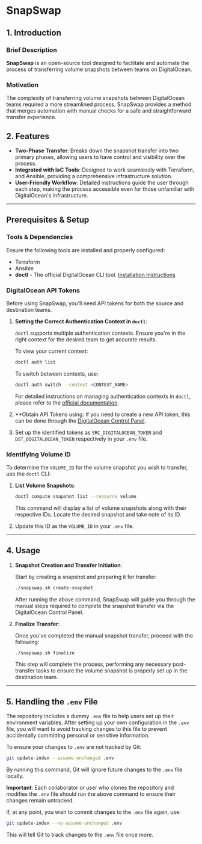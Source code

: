 # SnapSwap

## 1. Introduction

### Brief Description
**SnapSwap** is an open-source tool designed to facilitate and automate the process of transferring volume 
snapshots between teams on DigitalOcean.

### Motivation
The complexity of transferring volume snapshots between DigitalOcean teams required a more streamlined process. SnapSwap
provides a method that merges automation with manual checks for a safe and straightforward transfer experience.

## 2. Features

- **Two-Phase Transfer**: Breaks down the snapshot transfer into two primary phases, allowing users to have control and 
  visibility over the process.
- **Integrated with IaC Tools**: Designed to work seamlessly with Terraform, and Ansible, providing a comprehensive 
  infrastructure solution.
- **User-Friendly Workflow**: Detailed instructions guide the user through each step, making the process accessible even 
  for those unfamiliar with DigitalOcean's infrastructure.

---

## Prerequisites & Setup

### Tools & Dependencies
Ensure the following tools are installed and properly configured:
- Terraform
- Ansible
- **doctl** - The official DigitalOcean CLI tool. [Installation Instructions](https://www.digitalocean.com/docs/apis-clis/doctl/how-to/install/)

### DigitalOcean API Tokens

Before using SnapSwap, you'll need API tokens for both the source and destination teams.

1. **Setting the Correct Authentication Context in `doctl`**:

   `doctl` supports multiple authentication contexts. Ensure you're in the right context for the desired team to get accurate results.

   To view your current context:

   ```bash
   doctl auth list
   ```

   To switch between contexts, use:

   ```bash
   doctl auth switch --context <CONTEXT_NAME>
   ```

   For detailed instructions on managing authentication contexts in `doctl`, please refer to the [official documentation](https://www.digitalocean.com/docs/apis-clis/doctl/how-to/use-multiple-contexts/).

2. **Obtain API Tokens using:
   If you need to create a new API token, this can be done through the [DigitalOcean Control Panel](https://cloud.digitalocean.com/account/api/tokens).

3. Set up the identified tokens as `SRC_DIGITALOCEAN_TOKEN` and `DST_DIGITALOCEAN_TOKEN` respectively in your `.env` file.

### Identifying Volume ID

To determine the `VOLUME_ID` for the volume snapshot you wish to transfer, use the `doctl` CLI:

1. **List Volume Snapshots**:

   ```bash
   doctl compute snapshot list --resource volume
   ```

   This command will display a list of volume snapshots along with their respective IDs. Locate the desired snapshot and take note of its ID.

2. Update this ID as the `VOLUME_ID` in your `.env` file.

---
## 4. Usage

1. **Snapshot Creation and Transfer Initiation**:

   Start by creating a snapshot and preparing it for transfer:
   ```bash
   ./snapswap.sh create-snapshot
   ```

   After running the above command, SnapSwap will guide you through the manual steps required to complete the snapshot 
   transfer via the DigitalOcean Control Panel.

2. **Finalize Transfer**:

   Once you've completed the manual snapshot transfer, proceed with the following:
   ```bash
   ./snapswap.sh finalize
   ```

   This step will complete the process, performing any necessary post-transfer tasks to ensure the volume snapshot is properly 
   set up in the destination team.

---

## 5. Handling the `.env` File

The repository includes a dummy `.env` file to help users set up their environment variables. 
After setting up your own configuration in the `.env` file, you will want to avoid tracking changes to this file to 
prevent accidentally committing personal or sensitive information.

To ensure your changes to `.env` are not tracked by Git:

```bash
git update-index --assume-unchanged .env
```

By running this command, Git will ignore future changes to the `.env` file locally.

**Important**: Each collaborator or user who clones the repository and modifies the `.env` file should run the above 
command to ensure their changes remain untracked.

If, at any point, you wish to commit changes to the `.env` file again, use:

```bash
git update-index --no-assume-unchanged .env
```

This will tell Git to track changes to the `.env` file once more.




